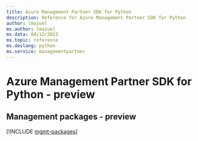 ```yaml
---
title: Azure Management Partner SDK for Python
description: Reference for Azure Management Partner SDK for Python
author: lmazuel
ms.author: lmazuel
ms.data: 04/12/2023
ms.topic: reference
ms.devlang: python
ms.service: managementpartner
---
```

# Azure Management Partner SDK for Python - preview

## Management packages - preview
[!INCLUDE [mgmt-packages](management-partner-mgmt-index.md)]